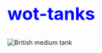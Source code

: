 <style>

  .blue-text {
    color: blue;
  }
  
    h2 {
  font-size: 40px;
}
  
  
  
  
  
  
  
  
  
  
  

</style>

<h2 class="blue-text"> wot-tanks</h2>

<img src="https://static-ptl-us.gcdn.co/dcont/fb/image/ontrack_header_684x280.png" alt="British medium tank ">

